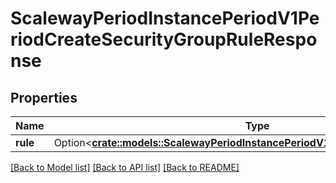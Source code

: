 # ScalewayPeriodInstancePeriodV1PeriodCreateSecurityGroupRuleResponse

## Properties

Name | Type | Description | Notes
------------ | ------------- | ------------- | -------------
**rule** | Option<[**crate::models::ScalewayPeriodInstancePeriodV1PeriodSecurityGroupRule**](scaleway.instance.v1.SecurityGroupRule.md)> |  | [optional]

[[Back to Model list]](../README.md#documentation-for-models) [[Back to API list]](../README.md#documentation-for-api-endpoints) [[Back to README]](../README.md)


